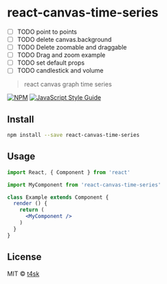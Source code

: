 # react-canvas-time-series

- [ ] TODO point to points
- [ ] TODO delete canvas.background
- [ ] TODO Delete zoomable and draggable
- [ ] TODO Drag and zoom example
- [ ] TODO set default props
- [ ] TODO candlestick and volume

> react canvas graph time series

[![NPM](https://img.shields.io/npm/v/react-canvas-time-series.svg)](https://www.npmjs.com/package/react-canvas-time-series) [![JavaScript Style Guide](https://img.shields.io/badge/code_style-standard-brightgreen.svg)](https://standardjs.com)

## Install

```bash
npm install --save react-canvas-time-series
```

## Usage

```jsx
import React, { Component } from 'react'

import MyComponent from 'react-canvas-time-series'

class Example extends Component {
  render () {
    return (
      <MyComponent />
    )
  }
}
```

## License

MIT © [t4sk](https://github.com/t4sk)
